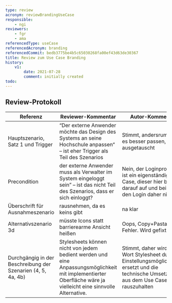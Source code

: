 ```yaml
---
type: review
acronym: reviewBrandingUseCase
responsible:
    - ngi
reviewers:
    - fgr
    - ama
referencedType: useCase
referencedAcronym: branding
referencedCommit: bedb3775be4b5c65030268fa00ef43d63de30367
title: Review zum Use Case Branding
history:
    v1:
        date: 2021-07-28
        comment: initially created
todo:
---
```


## Review-Protokoll

| Referenz | Reviewer-Kommentar | Autor-Kommentar |
|------------|------------------|-----------------|
| Hauptszenario, Satz 1 und Trigger| “Der externe Anwender möchte das Design des Systems an seine Hochschule anpassen“ – ist eher Trigger als Teil des Szenarios | Stimmt, andersrum würde es besser passen, wird ausgetauscht |
| Precondition | der externe Anwender muss als Verwalter im System eingeloggt sein” – ist das nicht Teil des Szenarios, dass er sich einloggt? | Nein, der Loginprozess ist ein eigenständiger Use Case, dieser hier baut nur darauf auf und beinhaltet den Login daher nicht |
| Überschrift für Ausnahmeszenario | rausnehmen, da es keins gibt | na klar |
| Alternativszenario 3d | müsste Icons statt barrierearme Ansicht heißen | Oops, Copy+Pasta Fehler. Wird gefixt. |
| Durchgängig in der Beschreibung der Szenarien (4, 5, 4a, 4b) | Stylesheets können nicht von jedem bedient werden und eine Anpassungsmöglichkeit mit implementierter Oberfläche wäre ja vielleicht eine sinnvolle Alternative. | Stimmt, daher wird das Wort Stylesheet durch Einstellungsmöglichkeiten ersetzt und die technische Umsetzung aus dem Use Case rauszuhalten |
